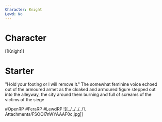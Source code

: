 ```yaml
---
Character: Knight
Lewd: No
---
```

# Character
[[Knight]]

# Starter
"Hold your footing or I will remove it." The somewhat feminine voice echoed out of the armoured armet as the cloaked and armoured figure stepped out into the alleyway, the city around them burning and full of screams of the victims of the siege

#OpenRP #FeraRP #LewdRP 
![[../../../../1. Attachments/FSOOI7nWYAAAF0c.jpg]]